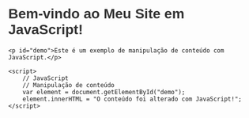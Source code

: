 <!DOCTYPE html>
<html>
<head>
    <title>Meu Site em JavaScript</title>
    <style>
        /* Estilos CSS */
        body {
            font-family: Arial, sans-serif;
        }
        h1 {
            color: #333;
        }
    </style>
</head>
<body>
    <h1>Bem-vindo ao Meu Site em JavaScript!</h1>

    <p id="demo">Este é um exemplo de manipulação de conteúdo com JavaScript.</p>

    <script>
        // JavaScript
        // Manipulação de conteúdo
        var element = document.getElementById("demo");
        element.innerHTML = "O conteúdo foi alterado com JavaScript!";
    </script>
</body>
</html>

